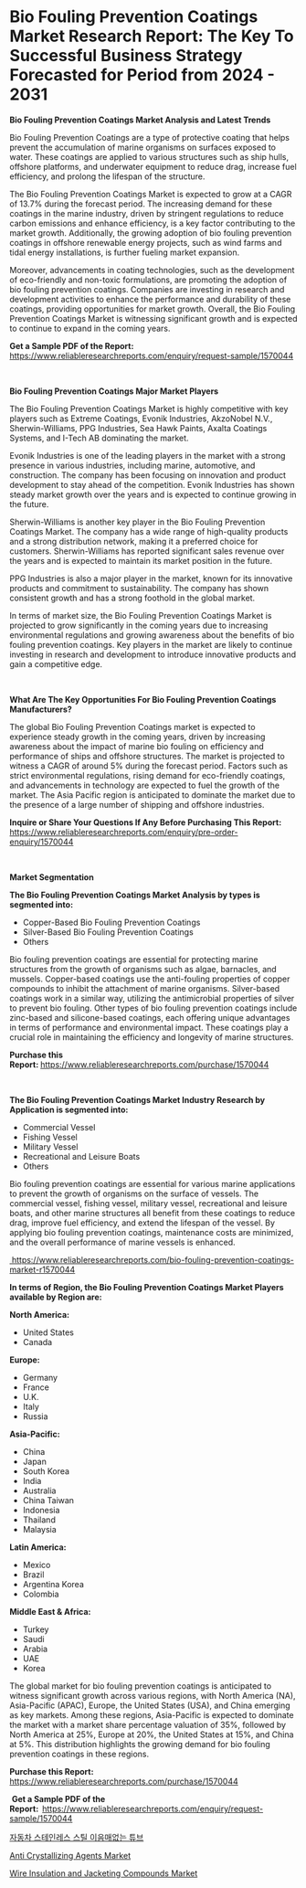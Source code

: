 <p><h1>Bio Fouling Prevention Coatings Market Research Report: The Key To Successful Business Strategy Forecasted for Period from 2024 - 2031</h1></p><p><strong>Bio Fouling Prevention Coatings Market Analysis and Latest Trends</strong></p>
<p><p>Bio Fouling Prevention Coatings are a type of protective coating that helps prevent the accumulation of marine organisms on surfaces exposed to water. These coatings are applied to various structures such as ship hulls, offshore platforms, and underwater equipment to reduce drag, increase fuel efficiency, and prolong the lifespan of the structure.</p><p>The Bio Fouling Prevention Coatings Market is expected to grow at a CAGR of 13.7% during the forecast period. The increasing demand for these coatings in the marine industry, driven by stringent regulations to reduce carbon emissions and enhance efficiency, is a key factor contributing to the market growth. Additionally, the growing adoption of bio fouling prevention coatings in offshore renewable energy projects, such as wind farms and tidal energy installations, is further fueling market expansion.</p><p>Moreover, advancements in coating technologies, such as the development of eco-friendly and non-toxic formulations, are promoting the adoption of bio fouling prevention coatings. Companies are investing in research and development activities to enhance the performance and durability of these coatings, providing opportunities for market growth. Overall, the Bio Fouling Prevention Coatings Market is witnessing significant growth and is expected to continue to expand in the coming years.</p></p>
<p><strong>Get a Sample PDF of the Report:&nbsp;</strong> <a href="https://www.reliableresearchreports.com/enquiry/request-sample/1570044">https://www.reliableresearchreports.com/enquiry/request-sample/1570044</a></p>
<p>&nbsp;</p>
<p><strong>Bio Fouling Prevention Coatings Major Market Players</strong></p>
<p><p>The Bio Fouling Prevention Coatings Market is highly competitive with key players such as Extreme Coatings, Evonik Industries, AkzoNobel N.V., Sherwin-Williams, PPG Industries, Sea Hawk Paints, Axalta Coatings Systems, and I-Tech AB dominating the market. </p><p>Evonik Industries is one of the leading players in the market with a strong presence in various industries, including marine, automotive, and construction. The company has been focusing on innovation and product development to stay ahead of the competition. Evonik Industries has shown steady market growth over the years and is expected to continue growing in the future.</p><p>Sherwin-Williams is another key player in the Bio Fouling Prevention Coatings Market. The company has a wide range of high-quality products and a strong distribution network, making it a preferred choice for customers. Sherwin-Williams has reported significant sales revenue over the years and is expected to maintain its market position in the future.</p><p>PPG Industries is also a major player in the market, known for its innovative products and commitment to sustainability. The company has shown consistent growth and has a strong foothold in the global market.</p><p>In terms of market size, the Bio Fouling Prevention Coatings Market is projected to grow significantly in the coming years due to increasing environmental regulations and growing awareness about the benefits of bio fouling prevention coatings. Key players in the market are likely to continue investing in research and development to introduce innovative products and gain a competitive edge.</p></p>
<p>&nbsp;</p>
<p><strong>What Are The Key Opportunities For Bio Fouling Prevention Coatings Manufacturers?</strong></p>
<p><p>The global Bio Fouling Prevention Coatings market is expected to experience steady growth in the coming years, driven by increasing awareness about the impact of marine bio fouling on efficiency and performance of ships and offshore structures. The market is projected to witness a CAGR of around 5% during the forecast period. Factors such as strict environmental regulations, rising demand for eco-friendly coatings, and advancements in technology are expected to fuel the growth of the market. The Asia Pacific region is anticipated to dominate the market due to the presence of a large number of shipping and offshore industries.</p></p>
<p><strong>Inquire or Share Your Questions If Any Before Purchasing This Report:</strong> <a href="https://www.reliableresearchreports.com/enquiry/pre-order-enquiry/1570044">https://www.reliableresearchreports.com/enquiry/pre-order-enquiry/1570044</a></p>
<p>&nbsp;</p>
<p><strong>Market Segmentation</strong></p>
<p><strong>The Bio Fouling Prevention Coatings Market Analysis by types is segmented into:</strong></p>
<p><ul><li>Copper-Based Bio Fouling Prevention Coatings</li><li>Silver-Based Bio Fouling Prevention Coatings</li><li>Others</li></ul></p>
<p><p>Bio fouling prevention coatings are essential for protecting marine structures from the growth of organisms such as algae, barnacles, and mussels. Copper-based coatings use the anti-fouling properties of copper compounds to inhibit the attachment of marine organisms. Silver-based coatings work in a similar way, utilizing the antimicrobial properties of silver to prevent bio fouling. Other types of bio fouling prevention coatings include zinc-based and silicone-based coatings, each offering unique advantages in terms of performance and environmental impact. These coatings play a crucial role in maintaining the efficiency and longevity of marine structures.</p></p>
<p><strong>Purchase this Report:&nbsp;</strong><a href="https://www.reliableresearchreports.com/purchase/1570044">https://www.reliableresearchreports.com/purchase/1570044</a></p>
<p>&nbsp;</p>
<p><strong>The Bio Fouling Prevention Coatings Market Industry Research by Application is segmented into:</strong></p>
<p><ul><li>Commercial Vessel</li><li>Fishing Vessel</li><li>Military Vessel</li><li>Recreational and Leisure Boats</li><li>Others</li></ul></p>
<p><p>Bio fouling prevention coatings are essential for various marine applications to prevent the growth of organisms on the surface of vessels. The commercial vessel, fishing vessel, military vessel, recreational and leisure boats, and other marine structures all benefit from these coatings to reduce drag, improve fuel efficiency, and extend the lifespan of the vessel. By applying bio fouling prevention coatings, maintenance costs are minimized, and the overall performance of marine vessels is enhanced.</p></p>
<p><a href="https://www.reliableresearchreports.com/bio-fouling-prevention-coatings-market-r1570044">&nbsp;https://www.reliableresearchreports.com/bio-fouling-prevention-coatings-market-r1570044</a></p>
<p><strong>In terms of Region, the Bio Fouling Prevention Coatings Market Players available by Region are:</strong></p>
<p>
    <p> <strong> North America: </strong>
        <ul>
            <li>United States</li>
            <li>Canada</li>
        </ul>
        </p> 
    <p> <strong> Europe: </strong>
        <ul>
            <li>Germany</li>
            <li>France</li>
            <li>U.K.</li>
            <li>Italy</li>
            <li>Russia</li>
        </ul>
        </p> 
    <p> <strong> Asia-Pacific: </strong>
        <ul>
            <li>China</li>
            <li>Japan</li>
            <li>South Korea</li>
            <li>India</li>
            <li>Australia</li>
            <li>China Taiwan</li>
            <li>Indonesia</li>
            <li>Thailand</li>
            <li>Malaysia</li>
        </ul>
        </p> 
    <p> <strong> Latin America: </strong>
        <ul>
            <li>Mexico</li>
            <li>Brazil</li>
            <li>Argentina Korea</li>
            <li>Colombia</li>
        </ul>
        </p> 
    <p> <strong> Middle East & Africa: </strong>
        <ul>
            <li>Turkey</li>
            <li>Saudi</li>
            <li>Arabia</li>
            <li>UAE</li>
            <li>Korea</li>
        </ul>
    </p>
    </p>
<p><p>The global market for bio fouling prevention coatings is anticipated to witness significant growth across various regions, with North America (NA), Asia-Pacific (APAC), Europe, the United States (USA), and China emerging as key markets. Among these regions, Asia-Pacific is expected to dominate the market with a market share percentage valuation of 35%, followed by North America at 25%, Europe at 20%, the United States at 15%, and China at 5%. This distribution highlights the growing demand for bio fouling prevention coatings in these regions.</p></p>
<p><strong>Purchase this Report: </strong><a href="https://www.reliableresearchreports.com/purchase/1570044">https://www.reliableresearchreports.com/purchase/1570044</a></p>
<p>&nbsp;<strong>Get a Sample PDF of the Report:&nbsp;&nbsp;</strong><a href="https://www.reliableresearchreports.com/enquiry/request-sample/1570044">https://www.reliableresearchreports.com/enquiry/request-sample/1570044</a></p>
<p><strong></strong></p>
<p><p><a href="https://github.com/RichardLueilwitz787/Market-Research-Report-List-2/blob/main/2729605103532.md">자동차 스테인레스 스틸 이음매없는 튜브</a></p><p><a href="https://github.com/NaomieConner2023/Market-Research-Report-List-1/blob/main/anti-crystallizing-agents-market.md">Anti Crystallizing Agents Market</a></p><p><a href="https://github.com/EbonyHane1955/Market-Research-Report-List-1/blob/main/wire-insulation-and-jacketing-compounds-market.md">Wire Insulation and Jacketing Compounds Market</a></p></p>